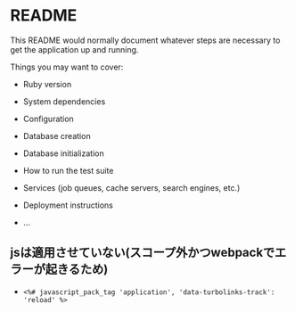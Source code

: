 # README

This README would normally document whatever steps are necessary to get the
application up and running.

Things you may want to cover:

* Ruby version

* System dependencies

* Configuration

* Database creation

* Database initialization

* How to run the test suite

* Services (job queues, cache servers, search engines, etc.)

* Deployment instructions

* ...

## jsは適用させていない(スコープ外かつwebpackでエラーが起きるため)
- `<%# javascript_pack_tag 'application', 'data-turbolinks-track': 'reload' %>`
